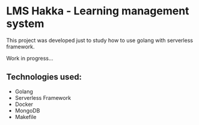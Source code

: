 # LMS Hakka - Learning management system 

This project was developed just to study how to use golang with serverless framework. 

Work in progress...

## Technologies used:
- Golang
- Serverless Framework
- Docker
- MongoDB
- Makefile









